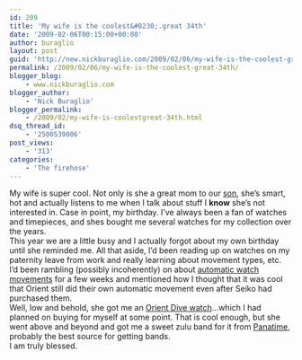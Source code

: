 ```yaml
---
id: 209
title: 'My wife is the coolest&#8230;.great 34th'
date: '2009-02-06T00:15:00+00:00'
author: buraglio
layout: post
guid: 'http://new.nickburaglio.com/2009/02/06/my-wife-is-the-coolest-great-34th/'
permalink: /2009/02/06/my-wife-is-the-coolest-great-34th/
blogger_blog:
    - www.nickburaglio.com
blogger_author:
    - 'Nick Buraglio'
blogger_permalink:
    - /2009/02/my-wife-is-coolestgreat-34th.html
dsq_thread_id:
    - '2500539006'
post_views:
    - '313'
categories:
    - 'The firehose'
---
```


My wife is super cool. Not only is she a great mom to our [son](http://www.buraglio.com/luke/), she’s smart, hot and actually listens to me when I talk about stuff I **know** she’s not interested in. Case in point, my birthday. I’ve always been a fan of watches and timepieces, and shes bought me several watches for my collection over the years.   
This year we are a little busy and I actually forgot about my own birthday until she reminded me. All that aside, I’d been reading up on watches on my paternity leave from work and really learning about movement types, etc.   
I’d been rambling (possibly incoherently) on about [automatic watch movements](http://en.wikipedia.org/wiki/Automatic_watch) for a few weeks and mentioned how I thought that it was cool that Orient still did their own automatic movement even after Seiko had purchased them.   
Well, low and behold, she got me an [Orient Dive watch](http://www.discountwatchstore.com/store-products-Orient-2ER00001B-Orient-Mens-Automatic-Watch-2ER00001B_40014955.html)…which I had planned on buying for myself at some point. That is cool enough, but she went above and beyond and got me a sweet zulu band for it from [Panatime](http://panatime.com/20zubany5pvd.html), probably the best source for getting bands.   
I am truly blessed.